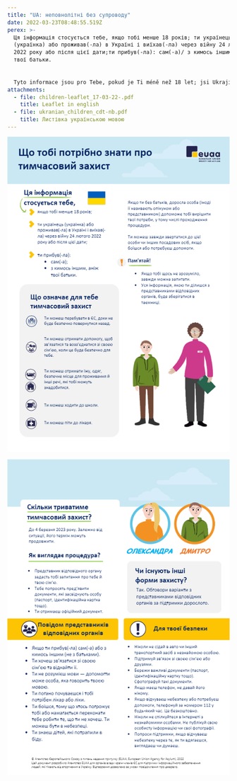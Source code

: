 ```yaml
---
title: "UA: неповнолітні без супроводу"
date: 2022-03-23T08:48:55.519Z
perex: >-
  Ця інформація стосується тебе, якщо тобі менше 18 років; ти українець
  (українка) або проживав(-ла) в Україні і виїхав(-ла) через війну 24 лютого
  2022 року або після цієї дати;ти прибув(-ла): сам(-а)/ з кимось іншим, аніж
  твої батьки.


  Tyto informace jsou pro Tebe, pokud je Ti méně než 18 let; jsi Ukrajinec či Ukrajinka, nebo jsi žil na Ukrajině, a kvůli válce jsi opustil/a zemi po 24. únoru 2022; přicházíš sám/ sama, nebo s někým jiným než se svými rodiči.
attachments:
  - file: children-leaflet_17-03-22-.pdf
    title: Leaflet in english
  - file: ukranian_children_cdt-nb.pdf
    title: Листівка українською мовою
---
```

![Інформація для неповнолітніх без супроводу українською мовою](ukranian_children_cdt-nb1.jpg "Info")

![Інформація для неповнолітніх без супроводу українською мовою 2](ukranian_children_cdt-nb2.jpg "Info 2")